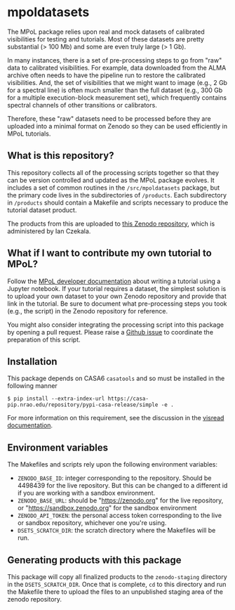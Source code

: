 # mpoldatasets

The MPoL package relies upon real and mock datasets of calibrated visibilities for testing and tutorials. Most of these datasets are pretty substantial (> 100 Mb) and some are even truly large (> 1 Gb). 

In many instances, there is a set of pre-processing steps to go from "raw" data to calibrated visibilities. For example, data downloaded from the ALMA archive often needs to have the pipeline run to restore the calibrated visibilities. And, the set of visibilities that we might want to image (e.g., 2 Gb for a spectral line) is often much smaller than the full dataset (e.g., 300 Gb for a multiple execution-block measurement set), which frequently contains spectral channels of other transitions or calibrators.

Therefore, these "raw" datasets need to be processed before they are uploaded into a minimal format on Zenodo so they can be used efficiently in MPoL tutorials.

## What is this repository? 

This repository collects all of the processing scripts together so that they can be version controlled and updated as the MPoL package evolves. It includes a set of common routines in the `/src/mpoldatasets` package, but the primary code lives in the subdirectories of `/products`. Each subdirectory in `/products` should contain a Makefile and scripts necessary to produce the tutorial dataset product.

The products from this are uploaded to [this Zenodo repository](https://doi.org/10.5281/zenodo.4498438), which is administered by Ian Czekala.

## What if I want to contribute my own tutorial to MPoL?

Follow the [MPoL developer documentation](https://mpol-dev.github.io/MPoL/developer-documentation.html) about writing a tutorial using a Jupyter notebook. If your tutorial requires a dataset, the simplest solution is to upload your own dataset to your own Zenodo repository and provide that link in the tutorial. Be sure to document what pre-processing steps you took (e.g., the script) in the Zenodo repository for reference.

You might also consider integrating the processing script into this package by opening a pull request. Please raise a [Github issue](https://github.com/MPoL-dev/mpoldatasets/issues) to coordinate the preparation of this script.

## Installation

This package depends on CASA6 `casatools` and so must be installed in the following manner

    $ pip install --extra-index-url https://casa-pip.nrao.edu/repository/pypi-casa-release/simple -e .

For more information on this requirement, see the discussion in the [visread documentation](https://visread.readthedocs.io/en/latest/installation.html).

## Environment variables 

The Makefiles and scripts rely upon the following environment variables:

* ``ZENODO_BASE_ID``: integer corresponding to the repository. Should be 4498439 for the live repository. But this can be changed to a different id if you are working with a sandbox environment.
* ``ZENODO_BASE_URL``: should be "https://zenodo.org" for the live repository, or "https://sandbox.zenodo.org" for the sandbox environment
* ``ZENODO_API_TOKEN``: the personal access token corresponding to the live or sandbox repository, whichever one you're using.
* ``DSETS_SCRATCH_DIR``: the scratch directory where the Makefiles will be run.

## Generating products with this package

This package will copy all finalized products to the `zenodo-staging` directory in the ``DSETS_SCRATCH_DIR``. Once that is complete, ``cd`` to this directory and run the Makefile there to upload the files to an unpublished staging area of the zenodo repository.
